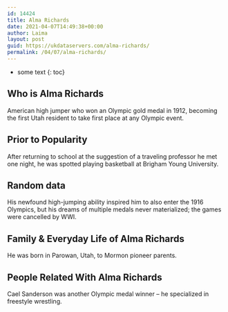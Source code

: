 ```yaml
---
id: 14424
title: Alma Richards
date: 2021-04-07T14:49:38+00:00
author: Laima
layout: post
guid: https://ukdataservers.com/alma-richards/
permalink: /04/07/alma-richards/
---
```


* some text
{: toc}


## Who is Alma Richards
                  
                  
                  
American high jumper who won an Olympic gold medal in 1912, becoming the first Utah resident to take first place at any Olympic event.
                  
              
            
              
            
                
                
                
## Prior to Popularity
                  
                  
                  
After returning to school at the suggestion of a traveling professor he met one night, he was spotted playing basketball at Brigham Young University.
                  
              
            
              
            
                
                
                
## Random data
                  
                  
                  
His newfound high-jumping ability inspired him to also enter the 1916 Olympics, but his dreams of multiple medals never materialized; the games were cancelled by WWI.
                  
              
            
              
            
                
                
                
## Family & Everyday Life of Alma Richards
                  
                  
                  
He was born in Parowan, Utah, to Mormon pioneer parents.
                  
              
            
              
            
                
                
                
## People Related With Alma Richards
                  
                  
                  
Cael Sanderson was another Olympic medal winner &#8211; he specialized in freestyle wrestling.
                  
              
            
              
            
                
              
            
              
              
            
            
              
            
          
          
          